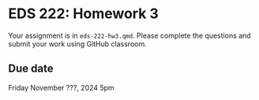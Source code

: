 # EDS 222: Homework 3

Your assignment is in `eds-222-hw3.qmd`. Please complete the questions and submit your work using GitHub classroom.

## Due date

Friday November ???, 2024 5pm
